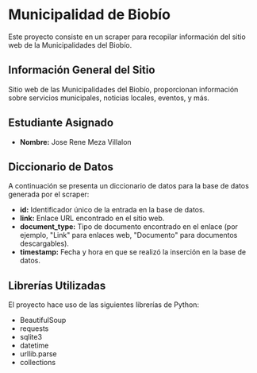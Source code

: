# Municipalidad de Biobío

Este proyecto consiste en un scraper para recopilar información del sitio web de la Municipalidades del Biobío.

## Información General del Sitio

Sitio web de las Municipalidades del Biobío, proporcionan información sobre servicios municipales, noticias locales, eventos, y más.

## Estudiante Asignado

- **Nombre:** Jose Rene Meza Villalon

## Diccionario de Datos

A continuación se presenta un diccionario de datos para la base de datos generada por el scraper:

- **id:** Identificador único de la entrada en la base de datos.
- **link:** Enlace URL encontrado en el sitio web.
- **document_type:** Tipo de documento encontrado en el enlace (por ejemplo, "Link" para enlaces web, "Documento" para documentos descargables).
- **timestamp:** Fecha y hora en que se realizó la inserción en la base de datos.

## Librerías Utilizadas

El proyecto hace uso de las siguientes librerías de Python:

- BeautifulSoup
- requests
- sqlite3
- datetime
- urllib.parse
- collections
